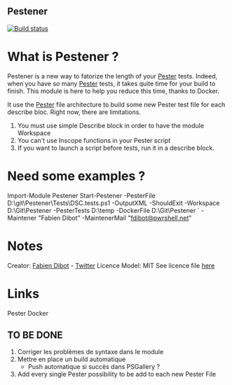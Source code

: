 ## Pestener

[![Build status](https://ci.appveyor.com/api/projects/status/x3er7r2p0n96wggd?svg=true)](https://ci.appveyor.com/project/fabiendibot/Pestener)

# What is Pestener ?

Pestener is a new way to fatorize the length of your [Pester](https://github.com/Pester) tests.
Indeed, when you have so many [Pester](https://github.com/Pester) tests, it takes quite time for your build to finish.
This module is here to help you reduce this time, thanks to Docker.

It use the [Pester](https://github.com/Pester) file architecture to build some new Pester test file for each describe bloc.
Right now, there are limitations.
1. You must use simple Describe block in order to have the module Workspace
2. You can't use Inscope functions in your Pester script
3. If you want to launch a script before tests, run it in a describe block.

# Need some examples ?
Import-Module Pestener
Start-Pestener -PesterFile D:\git\Pestener\Tests\DSC.tests.ps1 -OutputXML -ShouldExit -Workspace D:\Git\Pestener -PesterTests D:\temp -DockerFile D:\Git\Pestener `
               -Maintener "Fabien Dibot" -MaintenerMail "fdibot@pwrshell.net"

# Notes
Creator: [Fabien Dibot](https://pwrshell.net) - [Twitter](https://twitter.com/fdibot)
Licence Model: MIT See licence file [here](https://github.com/fabiendibot/Pestener/LICENCE)

# Links
Pester
Docker


## TO BE DONE 

1. Corriger les problèmes de syntaxe dans le module
2. Mettre en place un build automatique
     * Push automatique si succès dans PSGallery ?
3. Add every single Pester possibility to be add to each new Pester File

